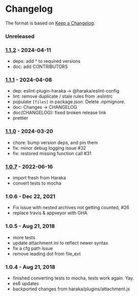# Changelog

The format is based on [Keep a Changelog](https://keepachangelog.com/).

### Unreleased

### [1.1.2] - 2024-04-11

- deps: add ^ to required versions
- doc: add CONTRIBUTORS

### [1.1.1] - 2024-04-08

- dep: eslint-plugin-haraka -> @haraka/eslint-config
- lint: remove duplicate / stale rules from .eslintrc
- populate `[files]` in package.json. Delete .npmignore.
- doc: Changes -> CHANGELOG
- doc(CHANGELOG): fixed broken release link
- prettier

### [1.1.0] - 2024-03-20

- chore: bump version deps, and pin them
- fix: minor debug logging issue #32
- fix: restored missing function call #31

### [1.0.7] - 2022-06-16

- import fresh from Haraka
- convert tests to mocha

### 1.0.6 - Dec 22, 2021

- Fix issue with nested archives not getting counted, #26
- replace travis & appveyor with GHA

### 1.0.5 - Aug 21, 2018

- more tests
- update attachment.ini to reflect newer syntax
- fix a cfg path issue
- remove leading dot from file_ext

### 1.0.4 - Aug 21, 2018

- finished converting tests to mocha, tests work again. Yay.
- es6 updates
- backported changes from haraka/plugins/attachment.js

[1.0.6]: https://github.com/haraka/haraka-plugin-attachment/releases/tag/v1.0.6
[1.0.7]: https://github.com/haraka/haraka-plugin-attachment/releases/tag/v1.0.7
[1.1.0]: https://github.com/haraka/haraka-plugin-attachment/releases/tag/1.1.0
[1.1.1]: https://github.com/haraka/haraka-plugin-attachment/releases/tag/v1.1.1
[1.1.2]: https://github.com/haraka/haraka-plugin-attachment/releases/tag/v1.1.2
